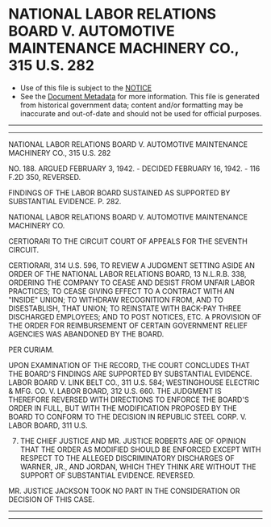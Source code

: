---
---

# NATIONAL LABOR RELATIONS BOARD V. AUTOMOTIVE MAINTENANCE MACHINERY CO., 315 U.S. 282

* Use of this file is subject to the [NOTICE](https://github.com/publicdocs/notice/blob/master/NOTICE)
* See the [Document Metadata](../../../) for more information.
  This file is generated from historical government data; content and/or formatting may be inaccurate and out-of-date and should not be used for official purposes.

----------
----------

NATIONAL LABOR RELATIONS BOARD V. AUTOMOTIVE MAINTENANCE MACHINERY CO., 315 U.S. 282

NO. 188.  ARGUED FEBRUARY 3, 1942.  - DECIDED FEBRUARY 16, 1942.  - 116 F.2D 350, REVERSED.

FINDINGS OF THE LABOR BOARD SUSTAINED AS SUPPORTED BY SUBSTANTIAL EVIDENCE.  P. 282.

NATIONAL LABOR RELATIONS BOARD V. AUTOMOTIVE MAINTENANCE MACHINERY CO.

CERTIORARI TO THE CIRCUIT COURT OF APPEALS FOR THE SEVENTH CIRCUIT.

CERTIORARI, 314 U.S. 596, TO REVIEW A JUDGMENT SETTING ASIDE AN ORDER OF THE NATIONAL LABOR RELATIONS BOARD, 13 N.L.R.B. 338, ORDERING THE COMPANY TO CEASE AND DESIST FROM UNFAIR LABOR PRACTICES; TO CEASE GIVING EFFECT TO A CONTRACT WITH AN "INSIDE" UNION; TO WITHDRAW RECOGNITION FROM, AND TO DISESTABLISH, THAT UNION; TO REINSTATE WITH BACK-PAY THREE DISCHARGED EMPLOYEES; AND TO POST NOTICES, ETC.  A PROVISION OF THE ORDER FOR REIMBURSEMENT OF CERTAIN GOVERNMENT RELIEF AGENCIES WAS ABANDONED BY THE BOARD.

PER CURIAM.

UPON EXAMINATION OF THE RECORD, THE COURT CONCLUDES THAT THE BOARD'S FINDINGS ARE SUPPORTED BY SUBSTANTIAL EVIDENCE.  LABOR BOARD V. LINK BELT CO., 311 U.S. 584; WESTINGHOUSE ELECTRIC & MFG. CO. V. LABOR BOARD, 312 U.S. 660.  THE JUDGMENT IS THEREFORE REVERSED WITH DIRECTIONS TO ENFORCE THE BOARD'S ORDER IN FULL, BUT WITH THE MODIFICATION PROPOSED BY THE BOARD TO CONFORM TO THE DECISION IN REPUBLIC STEEL CORP. V. LABOR BOARD, 311 U.S.

7.  THE CHIEF JUSTICE AND MR. JUSTICE ROBERTS ARE OF OPINION THAT THE ORDER AS MODIFIED SHOULD BE ENFORCED EXCEPT WITH RESPECT TO THE ALLEGED DISCRIMINATORY DISCHARGES OF WARNER, JR., AND JORDAN, WHICH THEY THINK ARE WITHOUT THE SUPPORT OF SUBSTANTIAL EVIDENCE.  REVERSED.

MR. JUSTICE JACKSON TOOK NO PART IN THE CONSIDERATION OR DECISION OF THIS CASE.


----------
----------

